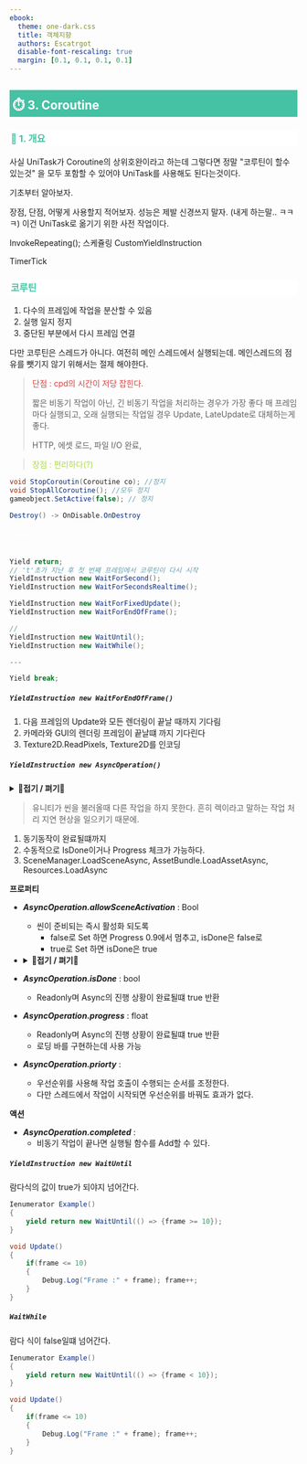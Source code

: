 ```yaml
---
ebook:
  theme: one-dark.css
  title: 객체지향
  authors: Escatrgot
  disable-font-rescaling: true
  margin: [0.1, 0.1, 0.1, 0.1]
---
```

<style>
    h3.quest { font-weight: bold; border: 3px solid; color: #A0F !important;}
    .quest { font-weight: bold; color: #A0F !important;}

    h2 { border-top: 12px solid #45C1A4; border-left: 5px solid #45C1A4; border-right: 5px solid #45C1A4; background-color: #45C1A4; color: #FFF !important; font-weight: bold;}

    h3 { border-top: 3px solid #FFF; border: 2px solid #FFF; background-color: #FFF; color: #45C1A4 !important;}

    h4 { font-weight: bold; color: #FFF !important; }
    .red{color: #d93d3d;}
    .darkred{color: #470909;}
    .orange{color: #cf6d1d;}
    .yellow{color: #DD3;}
    .green{color: #25ba00;}
    .blue{color: #169ae0;}
    .pink{color: #d10fd1;}
    .dim{color : #666666;}
    .lime{color : #addb40;}
</style>

## ⏱️ 3. Coroutine

### 📄 1. 개요
사실 UniTask가 Coroutine의 상위호완이라고 하는데
그렇다면 정말 "코루틴이 할수 있는것" 을 모두 포함할 수 있어야
UniTask를 사용해도 된다는것이다.

기초부터 알아보자.

장점, 단점, 어떻게 사용할지 적어보자.
성능은 제발 신경쓰지 말자. (내게 하는말.. ㅋㅋㅋ)
이건 UniTask로 옮기기 위한 사전 작업이다.

InvokeRepeating();
스케쥴링
CustomYieldInstruction

TimerTick

### 코루틴
1. 다수의 프레임에 작업을 분산할 수 있음
2. 실행 일지 정지
3. 중단된 부분에서 다시 프레임 연결

다만 코루틴은 스레드가 아니다. 여전히 메인 스레드에서 실행되는데.
메인스레드의 점유를 뺏기지 않기 위해서는 절제 해야한다. 
> <p class="red">단점 : cpd의 시간이 저당 잡힌다.</p>
> 짧은 비동기 작업이 아닌, 긴 비동기 작업을 처리하는 경우가 가장 좋다
> 매 프레임마다 실행되고, 오래 실행되는 작업일 경우 Update, LateUpdate로 대체하는게 좋다.
> 
> HTTP, 에셋 로드, 파일 I/O 완료, 

> <p class="lime">장점 : 편리하다(?)</p>

> <p class="yellow"></p>

```cs
void StopCoroutin(Coroutine co); //정지
void StopAllCoroutine(); //모두 정지
gameobject.SetActive(false); // 정지

Destroy() -> OnDisable.OnDestroy
```

#### `Yield`
```cs

Yield return;
// 't'초가 지난 후 첫 번째 프레임에서 코루틴이 다시 시작
YieldInstruction new WaitForSecond(); 
YieldInstruction new WaitForSecondsRealtime(); 

YieldInstruction new WaitForFixedUpdate();
YieldInstruction new WaitForEndOfFrame();

//
YieldInstruction new WaitUntil();
YieldInstruction new WaitWhile();

---

Yield break;
```
##### `YieldInstruction new WaitForEndOfFrame()`
1. 다음 프레임의 Update와 모든 렌더링이 끝날 때까지 기다림
2. 카메라와 GUI의 렌더링 프레임이 끝날떄 까지 기다린다
3. Texture2D.ReadPixels, Texture2D를 인코딩

##### `YieldInstruction new AsyncOperation()`

<details>
   <summary style="cursor:pointer; text:bold"><b>📂접기 / 펴기📂</b></summary>

   <!-- summary 아래 한칸 공백 두어야함 -->
```cs
using System.IO;
using UnityEngine;
using UnityEngine.Networking;
using System.Collections;

IEnumerator UploadPNG() 
{
    //렌더링이 끝나고 나서 스크린 버퍼를 읽기위해 사용
    yield return new WaitforEndOfFrame();

    int width = Screen.width;
    int height = Screen.height;
    Texture2D tex = new Texture2D(width, height, TextureFormat.RGB24, false);

    // Read screen contents into the texture
    tex.ReadPixels(new Rect(0,0,width, height), 0,0);
    tex.Apply();

    //Encode Texture into PNG
    byte[] bytes = tex.EndoceToPNG();
    Destroy(tex);

    //웹 폼을 작성
    WWWFrom form = new WWWForm();
    form.AddField("frameCount", Time.frameCount.ToString());
    form.AddBinaryData("fileUpload", bytes);

    //cgi 스크립트 게시
    var w = UnityWebRequest.Post("http://localhost/cgi-bin/env.cgi?post", form");
    yield return w.SendWebRequest();
    
    if(w.result != UnityWebRequest.Result.Success)
        print(w.error)
    else 
        print("Finished Uploading Screenshot");
    yield return null;s
}
```
</details>


> 유니티가 씬을 불러올때 다른 작업을 하지 못한다.
> 흔히 렉이라고 말하는 작업 처리 지연 현상을 일으키기 때문에.

1. 동기동작이 완료될떄까지
2. 수동적으로 IsDone이거나 Progress 체크가 가능하다.
3. SceneManager.LoadSceneAsync, AssetBundle.LoadAssetAsync, Resources.LoadAsync


**프로퍼티**
* ***AsyncOperation.allowSceneActivation*** : Bool
  * 씬이 준비되는 즉시 활성화 되도록 
    * false로 Set 하면 Progress 0.9에서 멈추고, isDone은 false로
    * true로 Set 하면 isDone은 true

* 
    <details>
       <summary style="cursor:pointer; text:bold"><b>📂접기 / 펴기📂</b></summary>

       <!-- summary 아래 한칸 공백 두어야함 -->
    ```cs
    IEnumerator LoadSecne() 
    {
        AsyncOperation asyncOperation = SceneManager.LoadSceneAsync("");
        Debug.Log("Pro :" + asyncOperation.progress);
        while(!asyncOperation.isDone) 
        {
            if(asyncOperation.progress >= 0.9f)
            {
                if(Input.GetKeyDown(KeyCode.Space))
                    asyncOperation.allowSceneActivation = true;
            }
        }
    }
    ```
    </details>

* ***AsyncOperation.isDone*** : bool
  * Readonly며 Async의 진행 상황이 완료될떄 true 반환 

* ***AsyncOperation.progress*** : float
  * Readonly며 Async의 진행 상황이 완료될떄 true 반환 
  * 로딩 바를 구현하는데 사용 가능

* ***AsyncOperation.priorty*** : 
  * 우선순위를 사용해 작업 호출이 수행되는 순서를 조정한다.
  * 다만 스레드에서 작업이 시작되면 우선순위를 바꿔도 효과가 없다.

**액션**
* ***AsyncOperation.completed*** : 
  * 비동기 작업이 끝나면 실행될 함수를 Add할 수 있다.

##### `YieldInstruction new WaitUntil`
람다식의 값이 true가 되야지 넘어간다.

```cs
Ienumerator Example() 
{
    yield return new WaitUntil(() => {frame >= 10});
}

void Update()
{
    if(frame <= 10)
    {
        Debug.Log("Frame :" + frame); frame++;
    }
}
```

##### `WaitWhile`
람다 식이 false일떄 넘어간다.
```cs
Ienumerator Example() 
{
    yield return new WaitUntil(() => {frame < 10});
}

void Update()
{
    if(frame <= 10)
    {
        Debug.Log("Frame :" + frame); frame++;
    }
}
```
